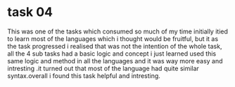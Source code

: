 # task 04
This was one of the tasks which consumed so much of my time initially itied to learn most of the languages which i thought would be fruitful, but it as the task progressed i realised that was not the intention of the whole task, all the 4 sub tasks had a basic logic and concept i just learned used this same logic and method in all the languages and it was way more easy and intresting .it turned out that most of the language had quite similar syntax.overall i found this task helpful and intresting.
